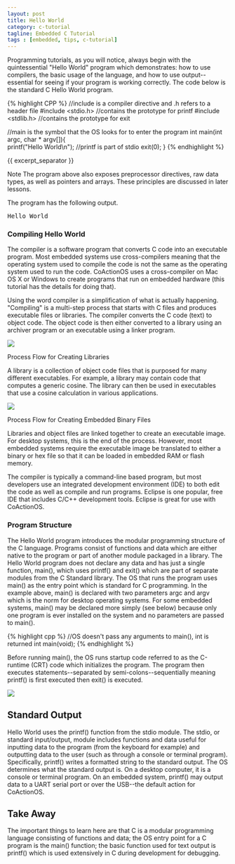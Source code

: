 ```yaml
---
layout: post
title: Hello World
category: c-tutorial
tagline: Embedded C Tutorial
tags : [embedded, tips, c-tutorial]
---
```


Programming tutorials, as you will notice, always begin with the quintessential 
"Hello World" program which demonstrates: how to use compilers, the basic usage 
of the language, and how to use output--essential for seeing if your program is 
working correctly. The code below is the standard C Hello World program.

{% highlight CPP %}
//include is a compiler directive and .h refers to a header file
#include <stdio.h> //contains the prototype for printf
#include <stdlib.h> //contains the prototype for exit

//main is the symbol that the OS looks for to enter the program
int main(int argc, char * argv[]){  
     printf("Hello World\n"); //printf is part of stdio
     exit(0);
}
{% endhighlight %}

{{ excerpt_separator }}

<div class="alert alert-info"><span class="label label-danger">Note</span> The program above also exposes preprocessor directives, 
raw data types, as well as pointers and arrays. These principles are discussed 
in later lessons. </div>

The program has the following output.

<pre>Hello World</pre>

### Compiling Hello World

The compiler is a software program that converts C code into an executable program. 
Most embedded systems use cross-compilers meaning that the operating system used to 
compile the code is not the same as the operating system used to run the code. 
CoActionOS uses a cross-compiler on Mac OS X or Windows to create programs that run 
on embedded hardware (this tutorial has the details for doing that).

Using the word compiler is a simplification of what is actually happening. 
"Compiling" is a multi-step process that starts with C files and produces executable 
files or libraries. The compiler converts the C code (text) to object code. 
The object code is then either converted to a library using an archiver program or 
an executable using a linker program.

<img class="post_image" src="{{ BASE_PATH }}/images/compiler-library-flow.svg" />

Process Flow for Creating Libraries

A library is a collection of object code files that is purposed for many different executables. 
For example, a library may contain code that computes a generic cosine. 
The library can then be used in executables that use a cosine calculation in various applications.

<img class="post_image" src="{{ BASE_PATH }}/images/compiler-executable-flow.svg" />

Process Flow for Creating Embedded Binary Files

Libraries and object files are linked together to create an executable image. 
For desktop systems, this is the end of the process. However, most embedded 
systems require the executable image be translated to either a binary or hex file 
so that it can be loaded in embedded RAM or flash memory.

The compiler is typically a command-line based program, but most developers 
use an integrated development environment (IDE) to both edit the code as well 
as compile and run programs. Eclipse is one popular, free IDE that includes C/C++ 
development tools. Eclipse is great for use with CoActionOS.

### Program Structure

The Hello World program introduces the modular programming structure of the C 
language. Programs consist of functions and data which are either native to the 
program or part of another module packaged in a library. The Hello World program 
does not declare any data and has just a single function, main(), which uses 
printf() and exit() which are part of separate modules from the C Standard library. 
The OS that runs the program uses main() as the entry point which is standard for 
C programming. In the example above, main() is declared with two parameters argc 
and argv which is the norm for desktop operating systems. For some embedded systems, 
main() may be declared more simply (see below) because only one program is 
ever installed on the system and no parameters are passed to main().

{% highlight cpp %}
//OS doesn't pass any arguments to main(), int is returned
int main(void); 
{% endhighlight %}

Before running main(), the OS runs startup code referred to as the C-runtime (CRT) 
code which initializes the program. The program then executes statements--separated 
by semi-colons--sequentially meaning printf() is first executed then exit() is executed.

<img class="post_image" src="{{ BASE_PATH }}/images/hello-flow.svg" />

## Standard Output

Hello World uses the printf() function from the stdio module. The stdio, or 
standard input/output, module includes functions and data useful for inputting 
data to the program (from the keyboard for example) and outputting data to the 
user (such as through a console or terminal program). Specifically, printf() writes
 a formatted string to the standard output. The OS determines what the standard output 
 is. On a desktop computer, it is a console or terminal program. On an embedded system, 
 printf() may output data to a UART serial port or over the USB--the default action 
 for CoActionOS.

## Take Away

The important things to learn here are that C is a modular programming language 
consisting of functions and data; the OS entry point for a C program is the main() 
function; the basic function used for text output is printf() which is used extensively 
in C during development for debugging.